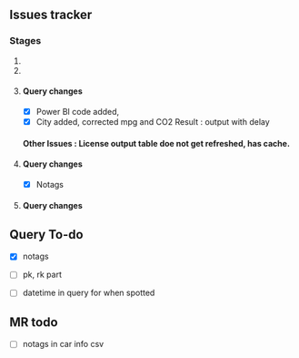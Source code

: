## Issues tracker
### Stages
1. 

2. 

3. #### Query changes 
   - [x] Power BI code added,
   - [x] City added, corrected mpg and CO2
  Result : output with delay
  
   #### Other Issues : License output table doe not get refreshed, has cache.
4. #### Query changes 
   - [x] Notags  

5. #### Query changes 

## Query To-do
- [x] notags
- [ ] pk, rk part
- [ ] datetime in query for when spotted


## MR todo

- [ ] notags in car info csv
